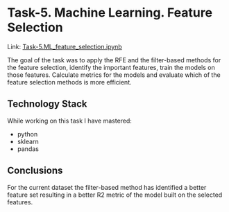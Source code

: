 # Task-5. Machine Learning. Feature Selection
Link: [Task-5.ML_feature_selection.ipynb](https://github.com/helios12/DataScienceProjects/blob/main/tasks/task-5/Task-5.ML_feature_selection.ipynb)

The goal of the task was to apply the RFE and the filter-based methods for the feature selection, identify the important features, train the models on those features. Calculate metrics for the models and evaluate which of the feature selection methods is more efficient.

## Technology Stack
While working on this task I have mastered:

* python
* sklearn
* pandas

## Conclusions
For the current dataset the filter-based method has identified a better feature set resulting in a better R2 metric of the model built on the selected features.
